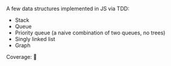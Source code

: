 A few data structures implemented in JS via TDD:

- Stack
- Queue
- Priority queue (a naive combination of two queues, no trees)
- Singly linked list
- Graph

Coverage: 💯
